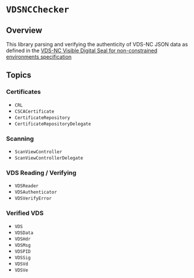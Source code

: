# ``VDSNCChecker``

## Overview

This library parsing and verifying the authenticity of VDS-NC JSON data as defined in the [VDS-NC Visible Digital Seal for non-constrained environments specification](https://www.icao.int/Security/FAL/TRIP/PublishingImages/Pages/Publications/Visible%20Digital%20Seal%20for%20non-constrained%20environments%20%28VDS-NC%29.pdf)


## Topics

### Certificates

- ``CRL``
- ``CSCACertificate``
- ``CertificateRepository``
- ``CertificateRepositoryDelegate``

### Scanning
- ``ScanViewController``
- ``ScanViewControllerDelegate``

### VDS Reading / Verifying
- ``VDSReader``
- ``VDSAuthenticator``
- ``VDSVerifyError``

### Verified VDS
- ``VDS``
- ``VDSData``
- ``VDSHdr``
- ``VDSMsg``
- ``VDSPID``
- ``VDSSig``
- ``VDSVd``
- ``VDSVe``

